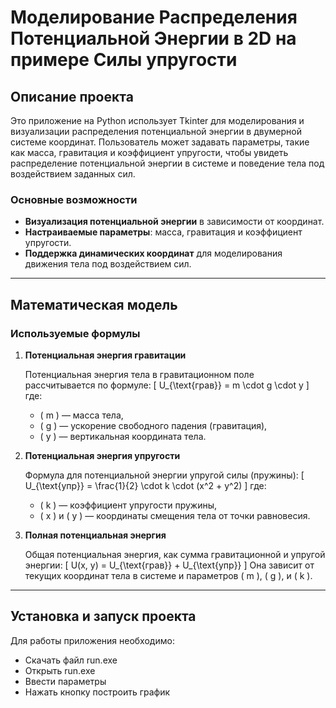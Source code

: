 # Моделирование Распределения Потенциальной Энергии в 2D на примере Силы упругости

## Описание проекта

Это приложение на Python использует Tkinter для моделирования и визуализации распределения потенциальной энергии в двумерной системе координат. Пользователь может задавать параметры, такие как масса, гравитация и коэффициент упругости, чтобы увидеть распределение потенциальной энергии в системе и поведение тела под воздействием заданных сил.

### Основные возможности
- **Визуализация потенциальной энергии** в зависимости от координат.
- **Настраиваемые параметры**: масса, гравитация и коэффициент упругости.
- **Поддержка динамических координат** для моделирования движения тела под воздействием сил.

---

## Математическая модель

### Используемые формулы

1. **Потенциальная энергия гравитации**

   Потенциальная энергия тела в гравитационном поле рассчитывается по формуле:
   \[
   U_{\text{грав}} = m \cdot g \cdot y
   \]
   где:
   - \( m \) — масса тела,
   - \( g \) — ускорение свободного падения (гравитация),
   - \( y \) — вертикальная координата тела.

2. **Потенциальная энергия упругости**

   Формула для потенциальной энергии упругой силы (пружины):
   \[
   U_{\text{упр}} = \frac{1}{2} \cdot k \cdot (x^2 + y^2)
   \]
   где:
   - \( k \) — коэффициент упругости пружины,
   - \( x \) и \( y \) — координаты смещения тела от точки равновесия.

3. **Полная потенциальная энергия**

   Общая потенциальная энергия, как сумма гравитационной и упругой энергии:
   \[
   U(x, y) = U_{\text{грав}} + U_{\text{упр}}
   \]
   Она зависит от текущих координат тела в системе и параметров \( m \), \( g \), и \( k \).

---

## Установка и запуск проекта

Для работы приложения необходимо:
- Скачать файл run.exe
- Открыть run.exe
- Ввести параметры 
- Нажать кнопку построить график
